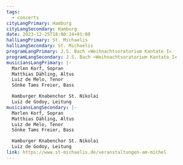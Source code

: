 ```yaml
---
tags:
  - concerts
cityLangPrimary: Hamburg
cityLangSecondary: Hamburg
date: 2023-12-25T18:00:24+01:00
hallLangPrimary: St. Michaelis
hallLangSecondary: St. Michaelis
programLangPrimary: J.S. Bach »Weihnachtsoratorium Kantate I«
programLangSecondary: J.S. Bach »Weihnachtsoratorium Kantate I«
musiciansLangPrimary: |-
  Marlen Korf, Sopran
  Matthias Dähling, Altus
  Luiz de Melo, Tenor
  Sönke Tams Freier, Bass

  Hamburger Knabenchor St. Nikolai
  Luiz de Godoy, Leitung
musiciansLangSecondary: |-
  Marlen Korf, Sopran
  Matthias Dähling, Altus
  Luiz de Melo, Tenor
  Sönke Tams Freier, Bass

  Hamburger Knabenchor St. Nikolai
  Luiz de Godoy, Leitung
link: https://www.st-michaelis.de/veranstaltungen-am-michel
---
```

